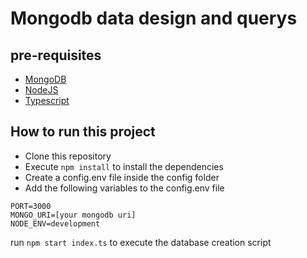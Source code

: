 # Mongodb data design and querys

## pre-requisites

- [MongoDB](https://www.mongodb.com/try/download/community)
- [NodeJS](https://nodejs.org/en/download/)
- [Typescript](https://www.typescriptlang.org/download)

## How to run this project

- Clone this repository
- Execute `npm install` to install the dependencies
- Create a config.env file inside the config folder
- Add the following variables to the config.env file

```env
PORT=3000
MONGO_URI=[your mongodb uri]
NODE_ENV=development
```
run `npm start index.ts` to execute the database creation script

